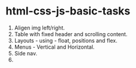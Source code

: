 # html-css-js-basic-tasks
1) Aligen img left/right.
2) Table with fixed header and scrolling content.
3) Layouts - using - float, positions and flex.
4) Menus - Vertical and Horizontal.
5) Side nav.
6) 


